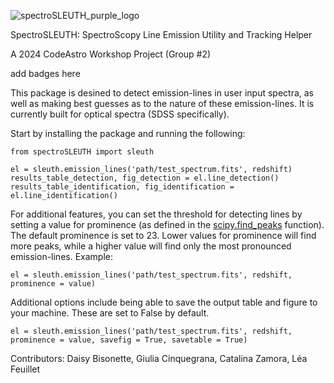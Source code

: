 
![spectroSLEUTH_purple_logo](https://github.com/user-attachments/assets/2b5e7939-6a6c-4d91-b90d-7fc4cf19fa38)

SpectroSLEUTH: SpectroScopy Line Emission Utility and Tracking Helper

A 2024 CodeAstro Workshop Project (Group #2)

add badges here 

This package is desined to detect emission-lines in user input spectra, as well as making best guesses as to the nature of these emission-lines. 
It is currently built for optical spectra (SDSS specifically).

Start by installing the package and running the following:

```
from spectroSLEUTH import sleuth

el = sleuth.emission_lines('path/test_spectrum.fits', redshift)
results_table_detection, fig_detection = el.line_detection()
results_table_identification, fig_identification = el.line_identification()
```

For additional features, you can set the threshold for detecting lines by setting a value for prominence (as defined in the [scipy.find_peaks](https://docs.scipy.org/doc/scipy/reference/generated/scipy.signal.find_peaks.html) function). The default prominence is set to 23. Lower values for prominence will find more peaks, while a higher value will find only the most pronounced emission-lines.
Example:
```
el = sleuth.emission_lines('path/test_spectrum.fits', redshift, prominence = value)
```
Additional options include being able to save the output table and figure to your machine. These are set to False by default.

```
el = sleuth.emission_lines('path/test_spectrum.fits', redshift, prominence = value, savefig = True, savetable = True)
```

Contributors: Daisy Bisonette, Giulia Cinquegrana, Catalina Zamora, Léa Feuillet 

